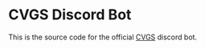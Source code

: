 # CVGS Discord Bot
This is the source code for the official [CVGS](https://www.mynsu.co.uk/getinvolved/society/cvgs/) discord bot.